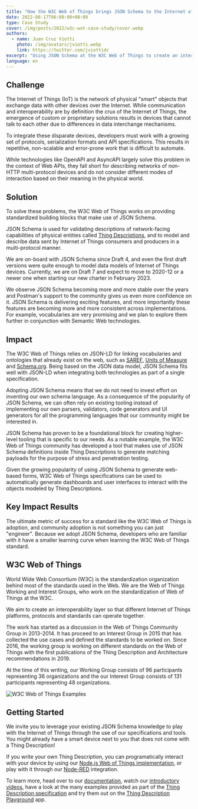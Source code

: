 ```yaml
---
title: "How the W3C Web of Things brings JSON Schema to the Internet of Things"
date: 2022-08-17T06:00:00+00:00
type: Case Study
cover: /img/posts/2022/w3c-wot-case-study/cover.webp
authors:
  - name: Juan Cruz Viotti
    photo: /img/avatars/jviotti.webp
    link: https://twitter.com/jviottidc
excerpt: "Using JSON Schema at the W3C Web of Things to create an interoperability layer so that different IoT platforms, protocols and standards can operate together"
language: en
---
```


## Challenge

The Internet of Things (IoT) is the network of physical "smart" objects that
exchange data with other devices over the Internet. While communication and
interoperability are by definition the crux of the Internet of Things, the
emergence of custom or proprietary solutions results in devices that cannot
talk to each other due to differences in data interchange mechanisms.

To integrate these disparate devices, developers must work with a growing set
of protocols, serialization formats and API specifications. This results in
repetitive, non-scalable and error-prone work that is difficult to automate.

While technologies like OpenAPI and AsyncAPI largely solve this problem in the
context of Web APIs, they fall short for describing networks of non-HTTP
multi-protocol devices and do not consider different modes of interaction based
on their meaning in the physical world.

## Solution

To solve these problems, the W3C Web of Things works on providing standardized
building blocks that make use of JSON Schema.

JSON Schema is used for validating descriptions of network-facing capabilities
of physical entities called [Thing Descriptions][thing-description], and to
model and describe data sent by Internet of Things consumers and producers in a
multi-protocol manner.

We are on-board with JSON Schema since Draft 4, and even the first draft
versions were quite enough to model data models of Internet of Things devices.
Currently, we are on Draft 7 and expect to move to 2020-12 or a newer one when
starting our new charter in February 2023.

We observe JSON Schema becoming more and more stable over the years and
Postman's support to the community gives us even more confidence on it. JSON
Schema is delivering exciting features, and more importantly these features are
becoming more and more consistent across implementations.  For example,
vocabularies are very promising and we plan to explore them further in
conjunction with Semantic Web technologies.

## Impact

The W3C Web of Things relies on JSON-LD for linking vocabularies and ontologies
that already exist on the web, such as [SAREF][saref], [Units of
Measure][units-of-measure] and [Schema.org][schema-org]. Being based on the
JSON data model, JSON Schema fits well with JSON-LD when integrating both
technologies as part of a single specification.

Adopting JSON Schema means that we do not need to invest effort on inventing
our own schema language. As a consequence of the popularity of JSON Schema, we
can often rely on existing tooling instead of implementing our own parsers,
validators, code generators and UI generators for all the programming languages
that our community might be interested in.

JSON Schema has proven to be a foundational block for creating higher-level
tooling that is specific to our needs. As a notable example, the W3C Web of
Things community has developed a tool that makes use of JSON Schema definitions
inside Thing Descriptions to generate matching payloads for the purpose of
stress and penetration testing.

Given the growing popularity of using JSON Schema to generate web-based forms,
W3C Web of Things specifications can be used to automatically generate
dashboards and user interfaces to interact with the objects modeled by Thing
Descriptions.

## Key Impact Results

The ultimate metric of success for a standard like the W3C Web of Things is
adoption, and community adoption is not something you can just "engineer".
Because we adopt JSON Schema, developers who are familiar with it have a
smaller learning curve when learning the W3C Web of Things standard.

## W3C Web of Things

World Wide Web Consortium (W3C) is the standardization organization behind most
of the standards used in the Web. We are the Web of Things Working and Interest
Groups, who work on the standardization of Web of Things at the W3C.

We aim to create an interoperability layer so that different Internet of Things
platforms, protocols and standards can operate together.

The work has started as a discussion in the Web of Things Community Group in
2013-2014.  It has proceed to an Interest Group in 2015 that has collected the
use cases and defined the standards to be worked on. Since 2016, the working
group is working on different standards on the Web of Things with the first
publications of the Thing Description and Architecture recommendations in 2019.

At the time of this writing, our Working Group consists of 96 participants
representing 36 organizations and the our Interest Group consists of 131
participants representing 48 organizations. 

![W3C Web of Things Examples](/blog/img/posts/2022/w3c-wot-case-study/wot-examples.webp)

## Getting Started

We invite you to leverage your existing JSON Schema knowledge to play with the
Internet of Things through the use of our specifications and tools. You might
already have a smart device next to you that does not come with a Thing
Description!

If you write your own Thing Description, you can programatically interact with
your device by using our [Node.js Web of Things
implementation](https://github.com/eclipse/thingweb.node-wot), or play with it
through our [Node-RED](https://www.youtube.com/watch?v=oAcYbJ6P9bU)
integration.

To learn more, head over to our
[documentation](https://www.w3.org/WoT/documentation/), watch our [introductory
videos](https://www.w3.org/WoT/videos/), have a look at the many examples
provided as part of the [Thing Description specification](thing-description)
and try them out on the [Thing Description
Playground](http://plugfest.thingweb.io/playground/) app.

[thing-description]: https://www.w3.org/TR/2020/REC-wot-thing-description-20200409/
[saref]: https://saref.etsi.org
[units-of-measure]: https://bioportal.bioontology.org/ontologies/UO
[schema-org]: https://schema.org
